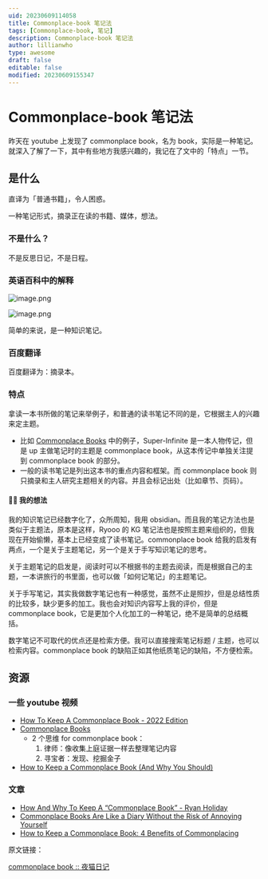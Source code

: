 ```yaml
---
uid: 20230609114058
title: Commonplace-book 笔记法
tags: [Commonplace-book, 笔记]
description: Commonplace-book 笔记法
author: lillianwho
type: awesome
draft: false
editable: false
modified: 20230609155347
---
```


# Commonplace-book 笔记法

昨天在 youtube 上发现了 commonplace book，名为 book，实际是一种笔记。就深入了解了一下，其中有些地方我感兴趣的，我记在了文中的「特点」一节。

## 是什么

直译为「普通书籍」，令人困惑。

一种笔记形式，摘录正在读的书籍、媒体，想法。

### 不是什么？

不是反思日记，不是日程。

### 英语百科中的解释

![image.png](https://cdn.pkmer.cn/images/20230609114245.png!pkmer)

![image.png](https://cdn.pkmer.cn/images/20230609114254.png!pkmer)

简单的来说，是一种知识笔记。

### 百度翻译

百度翻译为：摘录本。

### 特点

拿读一本书所做的笔记来举例子，和普通的读书笔记不同的是，它根据主人的兴趣来定主题。

- 比如 [Commonplace Books](https://www.youtube.com/watch?v=clq8WsovZF4) 中的例子，Super-Infinite 是一本人物传记，但是 up 主做笔记时的主题是 commonplace book，从这本传记中单独关注提到 commonplace book 的部分。
- 一般的读书笔记是列出这本书的重点内容和框架。而 commonplace book 则只摘录和主人研究主题相关的内容。并且会标记出处（比如章节、页码）。

#### ✍🏻 我的想法

我的知识笔记已经数字化了，众所周知，我用 obsidian。而且我的笔记方法也是类似于主题法，原本是这样，Ryooo 的 KG 笔记法也是按照主题来组织的，但我现在开始偷懒，基本上已经变成了读书笔记。commonplace book 给我的启发有两点，一个是关于主题笔记，另一个是关于手写知识笔记的思考。

关于主题笔记的启发是，阅读时可以不根据书的主题去阅读，而是根据自己的主题，一本讲旅行的书里面，也可以做「如何记笔记」的主题笔记。

关于手写笔记，其实我做数字笔记也有一种感觉，虽然不止是照抄，但是总结性质的比较多，缺少更多的加工。我也会对知识内容写上我的评价，但是 commonplace book，它是更加个人化加工的一种笔记，绝不是简单的总结概括。

数字笔记不可取代的优点还是检索方便。我可以直接搜索笔记标题 / 主题，也可以检索内容。commonplace book 的缺陷正如其他纸质笔记的缺陷，不方便检索。

## 资源

### 一些 youtube 视频

- [How To Keep A Commonplace Book - 2022 Edition](https://youtu.be/NPqjgN-pNDw)
- [Commonplace Books](https://www.youtube.com/watch?v=clq8WsovZF4)
    - 2 个思维 for commonplace book：
        1. 律师：像收集上庭证据一样去整理笔记内容
        2. 寻宝者：发现、挖掘金子
- [How to Keep a Commonplace Book (And Why You Should)](https://www.youtube.com/watch?v=aaHEgPk0tNM)

### 文章

- [How And Why To Keep A “Commonplace Book” - Ryan Holiday](https://ryanholiday.net/how-and-why-to-keep-a-commonplace-book/)
- [Commonplace Books Are Like a Diary Without the Risk of Annoying Yourself](https://www.nytimes.com/2022/03/22/magazine/commonplace-books-recommendation.html)
- [How to Keep a Commonplace Book: 4 Benefits of Commonplacing](https://www.masterclass.com/articles/how-to-keep-a-commonplace-book)

原文链接：

[commonplace book :: 夜猫日记](https://lillianwho.com/posts/commonplace-book/)
